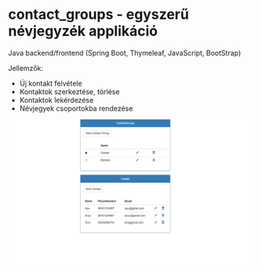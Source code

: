 # contact_groups - egyszerű névjegyzék applikáció
  Java backend/frontend (Spring Boot, Thymeleaf, JavaScript, BootStrap)
  
Jellemzők:
  - Új kontakt felvétele
  - Kontaktok szerkeztése, törlése
  - Kontaktok lekérdezése
  - Névjegyek csoportokba rendezése

![alt text](https://github.com/vikbarabas/contact_groups/blob/master/contact_group_sample.jpg?raw=true)
